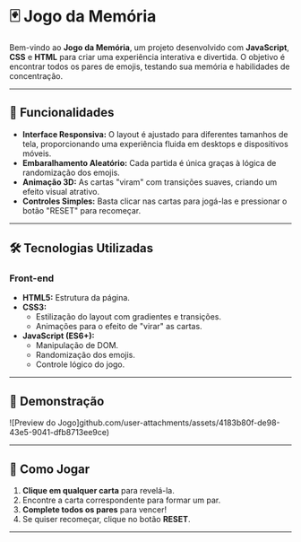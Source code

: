 # 🃏 Jogo da Memória

Bem-vindo ao **Jogo da Memória**, um projeto desenvolvido com **JavaScript**, **CSS** e **HTML** para criar uma experiência interativa e divertida. O objetivo é encontrar todos os pares de emojis, testando sua memória e habilidades de concentração.

---

## 🚀 Funcionalidades

- **Interface Responsiva:** O layout é ajustado para diferentes tamanhos de tela, proporcionando uma experiência fluida em desktops e dispositivos móveis.
- **Embaralhamento Aleatório:** Cada partida é única graças à lógica de randomização dos emojis.
- **Animação 3D:** As cartas "viram" com transições suaves, criando um efeito visual atrativo.
- **Controles Simples:** Basta clicar nas cartas para jogá-las e pressionar o botão "RESET" para recomeçar.

---

## 🛠️ Tecnologias Utilizadas

### **Front-end**
- **HTML5:** Estrutura da página.
- **CSS3:** 
  - Estilização do layout com gradientes e transições.
  - Animações para o efeito de "virar" as cartas.
- **JavaScript (ES6+):**
  - Manipulação de DOM.
  - Randomização dos emojis.
  - Controle lógico do jogo.

---

## 📸 Demonstração

![Preview do Jogo]github.com/user-attachments/assets/4183b80f-de98-43e5-9041-dfb8713ee9ce)


---

## 🧩 Como Jogar

1. **Clique em qualquer carta** para revelá-la.
2. Encontre a carta correspondente para formar um par.
3. **Complete todos os pares** para vencer!
4. Se quiser recomeçar, clique no botão **RESET**.

---
